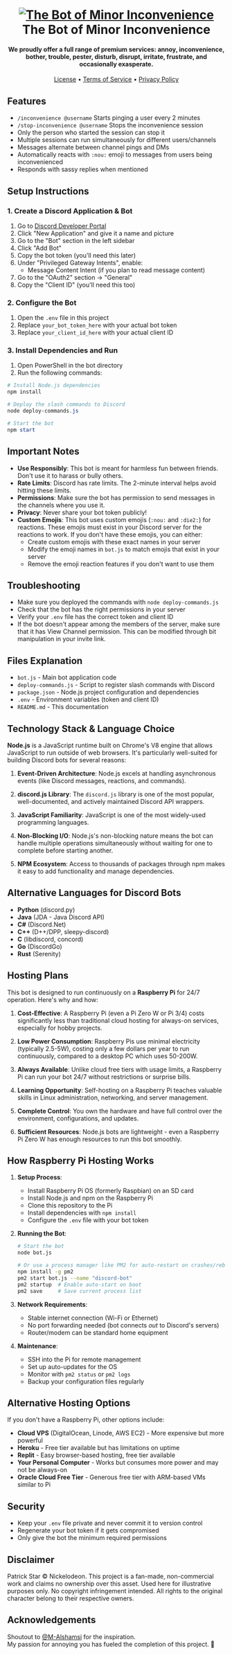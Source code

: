 <h1 align="center">
  <br>
  <a href="https://discord.com/api/oauth2/authorize?client_id=1427251058198974574&permissions=3072&scope=bot%20applications.commands"><img src="https://github.com/user-attachments/assets/2be85844-37f4-4beb-b44f-9ec0f3abae8a" alt="The Bot of Minor Inconvenience"></a>
  <br>
  The Bot of Minor Inconvenience
  <br>
</h1>

<h4 align="center">We proudly offer a full range of premium services: annoy, inconvenience, bother, trouble, pester, disturb, disrupt, irritate, frustrate, and occasionally exasperate. </h4>

<p align="center">
   <a href="https://github.com/Nour-MK/TheBotofMinorInconvenience/blob/main/LICENSE">License</a>
   •
  <a href="https://github.com/Nour-MK/TheBotofMinorInconvenience/blob/main/TERMS_OF_SERVICE.md">Terms of Service</a>
  •
  <a href="https://github.com/Nour-MK/TheBotofMinorInconvenience/blob/main/PRIVACY_POLICY.md">Privacy Policy</a>
</p>

## Features

- `/inconvenience @username` Starts pinging a user every 2 minutes
- `/stop-inconvenience @username` Stops the inconvenience session
- Only the person who started the session can stop it
- Multiple sessions can run simultaneously for different users/channels
- Messages alternate between channel pings and DMs
- Automatically reacts with `:nou:` emoji to messages from users being inconvenienced
- Responds with sassy replies when mentioned

## Setup Instructions

### 1. Create a Discord Application & Bot

1. Go to [Discord Developer Portal](https://discord.com/developers/applications)
2. Click "New Application" and give it a name and picture
3. Go to the "Bot" section in the left sidebar
4. Click "Add Bot"
5. Copy the bot token (you'll need this later)
6. Under "Privileged Gateway Intents", enable:
   - Message Content Intent (if you plan to read message content)
7. Go to the "OAuth2" section → "General"
8. Copy the "Client ID" (you'll need this too)

### 2. Configure the Bot

1. Open the `.env` file in this project
2. Replace `your_bot_token_here` with your actual bot token
3. Replace `your_client_id_here` with your actual client ID

### 3. Install Dependencies and Run

1. Open PowerShell in the bot directory
2. Run the following commands:

```powershell
# Install Node.js dependencies
npm install

# Deploy the slash commands to Discord
node deploy-commands.js

# Start the bot
npm start
```

## Important Notes

- **Use Responsibly**: This bot is meant for harmless fun between friends. Don't use it to harass or bully others.
- **Rate Limits**: Discord has rate limits. The 2-minute interval helps avoid hitting these limits.
- **Permissions**: Make sure the bot has permission to send messages in the channels where you use it.
- **Privacy**: Never share your bot token publicly!
- **Custom Emojis**: This bot uses custom emojis (`:nou:` and `:die2:`) for reactions. These emojis must exist in your Discord server for the reactions to work. If you don't have these emojis, you can either:
  - Create custom emojis with these exact names in your server
  - Modify the emoji names in `bot.js` to match emojis that exist in your server
  - Remove the emoji reaction features if you don't want to use them
  
## Troubleshooting

- Make sure you deployed the commands with `node deploy-commands.js`
- Check that the bot has the right permissions in your server
- Verify your `.env` file has the correct token and client ID
- If the bot doesn't appear among the members of the server, make sure that it has View Channel permission. This can be modified through bit manipulation in your invite link.

## Files Explanation

- `bot.js` - Main bot application code
- `deploy-commands.js` - Script to register slash commands with Discord
- `package.json` - Node.js project configuration and dependencies
- `.env` - Environment variables (token and client ID)
- `README.md` - This documentation

## Technology Stack & Language Choice

**Node.js** is a JavaScript runtime built on Chrome's V8 engine that allows JavaScript to run outside of web browsers. It's particularly well-suited for building Discord bots for several reasons:

1. **Event-Driven Architecture**: Node.js excels at handling asynchronous events (like Discord messages, reactions, and commands).

2. **discord.js Library**: The `discord.js` library is one of the most popular, well-documented, and actively maintained Discord API wrappers.

3. **JavaScript Familiarity**: JavaScript is one of the most widely-used programming languages.

4. **Non-Blocking I/O**: Node.js's non-blocking nature means the bot can handle multiple operations simultaneously without waiting for one to complete before starting another.

5. **NPM Ecosystem**: Access to thousands of packages through npm makes it easy to add functionality and manage dependencies.

## Alternative Languages for Discord Bots

- **Python** (discord.py)
- **Java** (JDA - Java Discord API)
- **C#** (Discord.Net)
- **C++** (D++/DPP, sleepy-discord)
- **C** (libdiscord, concord)
- **Go** (DiscordGo)
- **Rust** (Serenity)

## Hosting Plans

This bot is designed to run continuously on a **Raspberry Pi** for 24/7 operation. Here's why and how:

1. **Cost-Effective**: A Raspberry Pi (even a Pi Zero W or Pi 3/4) costs significantly less than traditional cloud hosting for always-on services, especially for hobby projects.

2. **Low Power Consumption**: Raspberry Pis use minimal electricity (typically 2.5-5W), costing only a few dollars per year to run continuously, compared to a desktop PC which uses 50-200W.

3. **Always Available**: Unlike cloud free tiers with usage limits, a Raspberry Pi can run your bot 24/7 without restrictions or surprise bills.

4. **Learning Opportunity**: Self-hosting on a Raspberry Pi teaches valuable skills in Linux administration, networking, and server management.

5. **Complete Control**: You own the hardware and have full control over the environment, configurations, and updates.

6. **Sufficient Resources**: Node.js bots are lightweight - even a Raspberry Pi Zero W has enough resources to run this bot smoothly.

## How Raspberry Pi Hosting Works

1. **Setup Process**:
   - Install Raspberry Pi OS (formerly Raspbian) on an SD card
   - Install Node.js and npm on the Raspberry Pi
   - Clone this repository to the Pi
   - Install dependencies with `npm install`
   - Configure the `.env` file with your bot token

2. **Running the Bot**:
   ```bash
   # Start the bot
   node bot.js
   
   # Or use a process manager like PM2 for auto-restart on crashes/reboots
   npm install -g pm2
   pm2 start bot.js --name "discord-bot"
   pm2 startup  # Enable auto-start on boot
   pm2 save     # Save current process list
   ```

3. **Network Requirements**:
   - Stable internet connection (Wi-Fi or Ethernet)
   - No port forwarding needed (bot connects *out* to Discord's servers)
   - Router/modem can be standard home equipment

4. **Maintenance**:
   - SSH into the Pi for remote management
   - Set up auto-updates for the OS
   - Monitor with `pm2 status` or `pm2 logs`
   - Backup your configuration files regularly

## Alternative Hosting Options

If you don't have a Raspberry Pi, other options include:

- **Cloud VPS** (DigitalOcean, Linode, AWS EC2) - More expensive but more powerful
- **Heroku** - Free tier available but has limitations on uptime
- **Replit** - Easy browser-based hosting, free tier available
- **Your Personal Computer** - Works but consumes more power and may not be always-on
- **Oracle Cloud Free Tier** - Generous free tier with ARM-based VMs similar to Pi

## Security

- Keep your `.env` file private and never commit it to version control
- Regenerate your bot token if it gets compromised
- Only give the bot the minimum required permissions

## Disclaimer

Patrick Star © Nickelodeon. This project is a fan-made, non-commercial work and claims no ownership over this asset. Used here for illustrative purposes only. No copyright infringement intended. All rights to the original character belong to their respective owners.

## Acknowledgements
Shoutout to [@M-Alshamsi](https://github.com/M-Alshamsi) for the inspiration. <br> My passion for annoying you has fueled the completion of this project. 🎉
